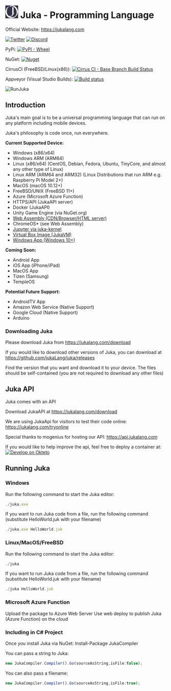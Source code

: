 # [![Juka Programming Language](./logo.png)](https://jukalang.com) Juka - Programming Language

Official Website: https://jukalang.com

[![Twitter](https://img.shields.io/twitter/follow/jukaLang.svg?style=social)](https://twitter.com/jukaLang)
[![Discord](https://img.shields.io/discord/975787212954275910)](https://discord.gg/MsKWsErzfp)

PyPi: [![PyPI - Wheel](https://img.shields.io/pypi/wheel/juka-kernel)](https://pypi.org/project/juka-kernel/)

NuGet: [![Nuget](https://img.shields.io/nuget/dt/JukaCompiler)](https://www.nuget.org/packages/JukaCompiler)

CirrusCI (FreeBSD/Linux(x86)): [![Cirrus CI - Base Branch Build Status](https://img.shields.io/cirrus/github/jukaLang/Juka)](https://cirrus-ci.com/github/jukaLang/Juka)

Appveyor (Visual Studio Builds): [![Build status](https://ci.appveyor.com/api/projects/status/nmjmm04xhryx8p54?svg=true)](https://ci.appveyor.com/project/TheAndreiM/juka)

![RunJuka](https://user-images.githubusercontent.com/11934545/192074454-cbcf94d9-1f39-4198-991d-c4f941840395.gif)

## Introduction

Juka's main goal is to be a universal programming language that can run on any platform including mobile devices.

Juka's philosophy is code once, run everywhere.

__Current Supported Device:__
- Windows (x86/x64)
- Windows ARM (ARM64)
- Linux (x86/x64) (CentOS, Debian, Fedora, Ubuntu, TinyCore, and almost any other type of Linux)
- Linux ARM (ARM64 and ARM32) (Linux Distributions that run ARM e.g. Raspberry Pi Model 2+)
- MacOS (macOS 10.12+)
- FreeBSD/UNIX (FreeBSD 11+)
- Azure (Microsoft Azure Function)
- HTTPS/API (JukaAPI server)
- Docker (JukaAPI)
- Unity Game Engine (via NuGet.org) 
- [Web Assembly (CDN/Browser/HTML server)](https://github.com/jukaLang/juka-webassembly)
- ChromeOS* (see Web Assembly)
- [Jupyter via juka-kernel](https://github.com/jukaLang/juka-kernel)
- [Virtual Box Image (JukaVM)](https://github.com/jukaLang/jukaVM)
- [Windows App (Windows 10+)](https://github.com/jukaLang/JukaApp)

__Coming Soon:__
- Android App
- iOS App (iPhone/iPad)
- MacOS App
- Tizen (Samsung)
- TempleOS

__Potential Future Support:__
- AndroidTV App
- Amazon Web Service (Native Support)
- Google Cloud (Native Support)
- Arduino

### Downloading Juka

Please download Juka from https://jukalang.com/download

If you would like to download other versions of Juka, you can download at https://github.com/jukaLang/juka/releases

Find the version that you want and download it to your device. 
The files should be self-contained (you are not required to download any other files)

## Juka API

Juka comes with an API

Download JukaAPI at https://jukalang.com/download

We are using JukaApi for visitors to test their code online: https://jukalang.com/tryonline

Special thanks to mogenius for hosting our API:
https://api.jukalang.com

If you would like to help improve the api, feel free to deploy a container at:
[![Develop on Okteto](https://okteto.com/develop-okteto.svg)](https://cloud.okteto.com/deploy?repository=https://github.com/jukalang/juka&branch=master)

## Running Juka

### Windows

Run the following command to start the Juka editor:

```jsx
./juka.exe
```

If you want to run Juka code from a file, run the following command (substitute HelloWorld.juk with your filename)

```jsx
./juka.exe HelloWorld.juk
```

### Linux/MacOS/FreeBSD

Run the following command to start the Juka editor:
```jsx
./juka
```

If you want to run Juka code from a file, run the following command (substitute HelloWorld.juk with your filename)

```jsx
./juka HelloWorld.juk
```


### Microsoft Azure Function

Upload the package to Azure Web Server
Use web deploy to publish Juka (Azure Function) on the cloud

### Including in C# Project

Once you install Juka via NuGet: Install-Package JukaCompiler

You can pass a string to Juka:

```jsx
new JukaCompiler.Compiler().Go(sourceAsString,isFile:false);
```

You can also pass a filename:
```jsx
new JukaCompiler.Compiler().Go(sourceAsString,isFile:true);
```


